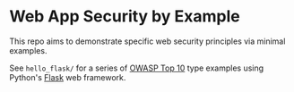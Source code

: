 # Web App Security by Example

This repo aims to demonstrate specific web security principles via minimal examples.

See `hello_flask/` for a series of
[OWASP Top 10](https://www.owasp.org/index.php/Category:OWASP_Top_Ten_Project) 
type examples using Python's [Flask](http://flask.pocoo.org/) web framework.
